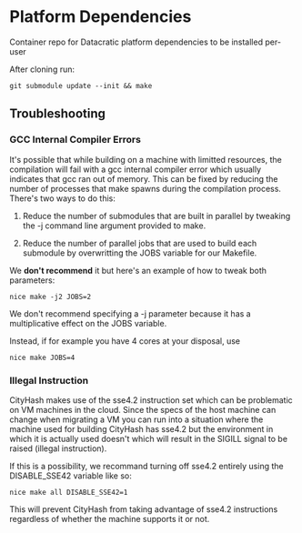 # Platform Dependencies #

Container repo for Datacratic platform dependencies to be installed per-user

After cloning run:

    git submodule update --init && make

## Troubleshooting ##

### GCC Internal Compiler Errors ###

It's possible that while building on a machine with limitted resources, the
compilation will fail with a gcc internal compiler error which usually indicates
that gcc ran out of memory. This can be fixed by reducing the number of
processes that make spawns during the compilation process. There's two ways to
do this:

1. Reduce the number of submodules that are built in parallel by tweaking the -j
   command line argument provided to make.

2. Reduce the number of parallel jobs that are used to build each submodule by
   overwritting the JOBS variable for our Makefile.

We **don't recommend** it but here's an example of how to tweak both parameters:

    nice make -j2 JOBS=2

We don't recommend specifying a -j parameter because it has a
multiplicative effect on the JOBS variable.

Instead, if for example you have 4 cores at your disposal, use

    nice make JOBS=4


### Illegal Instruction ###

CityHash makes use of the sse4.2 instruction set which can be problematic on VM
machines in the cloud. Since the specs of the host machine can change when
migrating a VM you can run into a situation where the machine used for building
CityHash has sse4.2 but the environment in which it is actually used doesn't
which will result in the SIGILL signal to be raised (illegal instruction).

If this is a possibility, we recommand turning off sse4.2 entirely using the
DISABLE_SSE42 variable like so:

    nice make all DISABLE_SSE42=1

This will prevent CityHash from taking advantage of sse4.2 instructions
regardless of whether the machine supports it or not.
